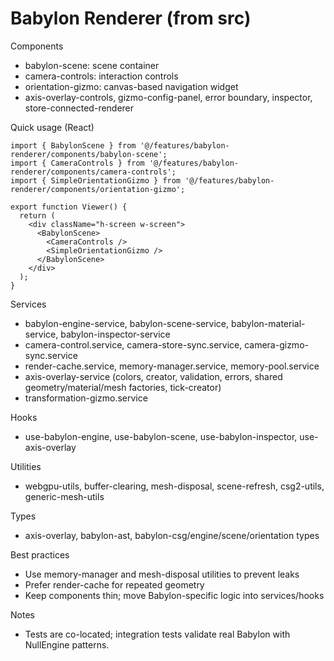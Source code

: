 # Babylon Renderer (from src)

Components
- babylon-scene: scene container
- camera-controls: interaction controls
- orientation-gizmo: canvas-based navigation widget
- axis-overlay-controls, gizmo-config-panel, error boundary, inspector, store-connected-renderer

Quick usage (React)
```tsx
import { BabylonScene } from '@/features/babylon-renderer/components/babylon-scene';
import { CameraControls } from '@/features/babylon-renderer/components/camera-controls';
import { SimpleOrientationGizmo } from '@/features/babylon-renderer/components/orientation-gizmo';

export function Viewer() {
  return (
    <div className="h-screen w-screen">
      <BabylonScene>
        <CameraControls />
        <SimpleOrientationGizmo />
      </BabylonScene>
    </div>
  );
}
```

Services
- babylon-engine-service, babylon-scene-service, babylon-material-service, babylon-inspector-service
- camera-control.service, camera-store-sync.service, camera-gizmo-sync.service
- render-cache.service, memory-manager.service, memory-pool.service
- axis-overlay-service (colors, creator, validation, errors, shared geometry/material/mesh factories, tick-creator)
- transformation-gizmo.service

Hooks
- use-babylon-engine, use-babylon-scene, use-babylon-inspector, use-axis-overlay

Utilities
- webgpu-utils, buffer-clearing, mesh-disposal, scene-refresh, csg2-utils, generic-mesh-utils

Types
- axis-overlay, babylon-ast, babylon-csg/engine/scene/orientation types

Best practices
- Use memory-manager and mesh-disposal utilities to prevent leaks
- Prefer render-cache for repeated geometry
- Keep components thin; move Babylon-specific logic into services/hooks

Notes
- Tests are co-located; integration tests validate real Babylon with NullEngine patterns.
